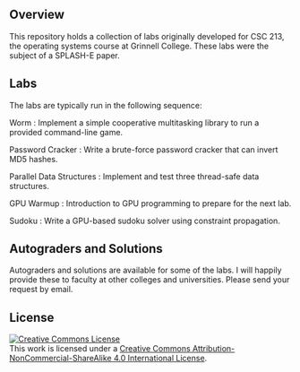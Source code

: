 ## Overview
This repository holds a collection of labs originally developed for CSC 213, the operating systems course at Grinnell College. These labs were the subject of a SPLASH-E paper.

## Labs
The labs are typically run in the following sequence:

Worm
:  Implement a simple cooperative multitasking library to run a provided command-line game.

Password Cracker
:  Write a brute-force password cracker that can invert MD5 hashes.

Parallel Data Structures
:  Implement and test three thread-safe data structures.

GPU Warmup
:  Introduction to GPU programming to prepare for the next lab.

Sudoku
:  Write a GPU-based sudoku solver using constraint propagation.

## Autograders and Solutions
Autograders and solutions are available for some of the labs. I will happily provide these to faculty at other colleges and universities. Please send your request by email.

## License

<a rel="license" href="http://creativecommons.org/licenses/by-nc-sa/4.0/"><img alt="Creative Commons License" style="border-width:0" src="https://i.creativecommons.org/l/by-nc-sa/4.0/88x31.png" /></a><br />This work is licensed under a <a rel="license" href="http://creativecommons.org/licenses/by-nc-sa/4.0/">Creative Commons Attribution-NonCommercial-ShareAlike 4.0 International License</a>.
